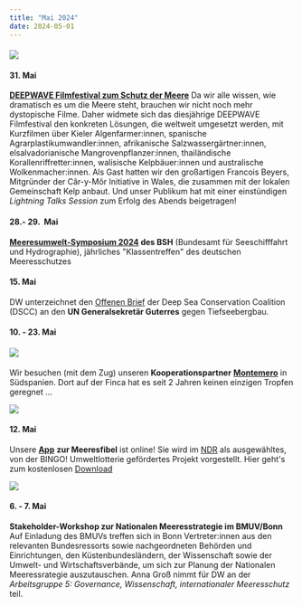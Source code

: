 ```yaml
---
title: "Mai 2024"
date: 2024-05-01
---
```


#### [![](http://res.cloudinary.com/deepwave-org/image/upload/v1747245579/deepwave.org/Filmfestival_2024_PLAKAT.jpg)](http://res.cloudinary.com/deepwave-org/image/upload/v1747245579/deepwave.org/Filmfestival_2024_PLAKAT.jpg)

#### **31\. Mai**

**[DEEPWAVE Filmfestival zum Schutz der Meere](https://www.deepwave.org/filmfestival-2024/)** Da wir alle wissen, wie dramatisch es um die Meere steht, brauchen wir nicht noch mehr dystopische Filme. Daher widmete sich das diesjährige DEEPWAVE Filmfestival den konkreten Lösungen, die weltweit umgesetzt werden, mit Kurzfilmen über Kieler Algenfarmer:innen, spanische Agrarplastikumwandler:innen, afrikanische Salzwassergärtner:innen, elsalvadorianische Mangrovenpflanzer:innen, thailändische Korallenriffretter:innen, walisische Kelpbäuer:innen und australische Wolkenmacher:innen. Als Gast hatten wir den großartigen Francois Beyers, Mitgründer der Câr-y-Môr Initiative in Wales, die zusammen mit der lokalen Gemeinschaft Kelp anbaut. Und unser Publikum hat mit einer einstündigen _Lightning Talks Session_ zum Erfolg des Abends beigetragen!

#### **28.- 29.  Mai**

**[Meeresumwelt-Symposium 2024](https://www.bsh.de/DE/PRESSE/Veranstaltungen/Termine/MUS/MUS_Nachklapp/_Anlagen/Downloads/MUS-2024/Programmheft_MUS_2024_bf.pdf;jsessionid=DCF72A2E84955D63E460BD0EE8C912FF.live21302?__blob=publicationFile&v=6) des BSH** (Bundesamt für Seeschifffahrt und Hydrographie), jährliches "Klassentreffen" des deutschen Meeresschutzes

#### **15\. Mai**

DW unterzeichnet den [Offenen Brief](https://deep-sea-conservation.org/wp-content/uploads/2024/06/World-Ocean-Day-open-letter-UNSG-2024-FINAL.pdf) der Deep Sea Conservation Coalition (DSCC) an den **UN Generalsekretär Guterres** gegen Tiefseebergbau.

#### **10\. - 23. Mai**

#### [![](http://res.cloudinary.com/deepwave-org/image/upload/v1747245584/deepwave.org/Finca-Montemero.jpg)](http://res.cloudinary.com/deepwave-org/image/upload/v1747245584/deepwave.org/Finca-Montemero.jpg)

Wir besuchen (mit dem Zug) unseren **Kooperationspartner** [**Montemero**](https://www.montemero.eu/) in Südspanien. Dort auf der Finca hat es seit 2 Jahren keinen einzigen Tropfen geregnet ...

[![](http://res.cloudinary.com/deepwave-org/image/upload/v1747245589/deepwave.org/Montemero1.jpg)](http://res.cloudinary.com/deepwave-org/image/upload/v1747245589/deepwave.org/Montemero1.jpg)

#### **12\. Mai**

Unsere [**App**](https://www.deepwave.org/projekte/schulkampagne-meeresfibel/) **zur Meeresfibel** ist online! Sie wird im [NDR](https://youtu.be/NRDeTTy7FEg?si=2U0J60FJLo7AExW4) als ausgewähltes, von der BINGO! Umweltlotterie gefördertes Projekt vorgestellt. Hier geht's zum kostenlosen [Download](https://play.google.com/store/apps/details?id=com.DEEPWAVE.Meeresfibel)

[![](http://res.cloudinary.com/deepwave-org/image/upload/v1747245593/deepwave.org/WhatsApp-Image-2023-11-26-at-18.46.57-1.jpg)](http://res.cloudinary.com/deepwave-org/image/upload/v1747245593/deepwave.org/WhatsApp-Image-2023-11-26-at-18.46.57-1.jpg)

#### **6\. - 7. Mai**

**Stakeholder-Workshop zur Nationalen Meeresstrategie im BMUV/Bonn** Auf Einladung des BMUVs treffen sich in Bonn Vertreter:innen aus den relevanten Bundesressorts sowie nachgeordneten Behörden und Einrichtungen, den Küstenbundesländern, der Wissenschaft sowie der Umwelt- und Wirtschaftsverbände, um sich zur Planung der Nationalen Meeressrategie auszutauschen. Anna Groß nimmt für DW an der _Arbeitsgruppe 5: Governance, Wissenschaft, internationaler Meeresschutz_  teil.
